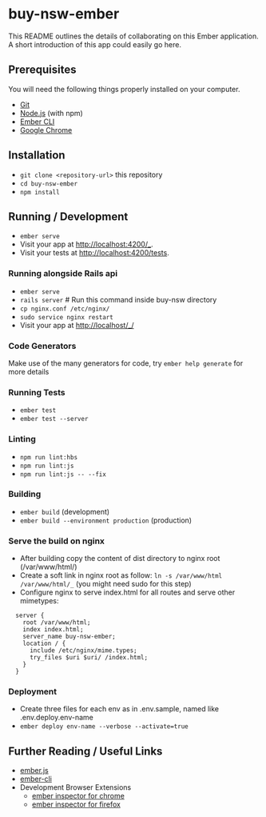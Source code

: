 # buy-nsw-ember

This README outlines the details of collaborating on this Ember application.
A short introduction of this app could easily go here.

## Prerequisites

You will need the following things properly installed on your computer.

* [Git](https://git-scm.com/)
* [Node.js](https://nodejs.org/) (with npm)
* [Ember CLI](https://ember-cli.com/)
* [Google Chrome](https://google.com/chrome/)

## Installation

* `git clone <repository-url>` this repository
* `cd buy-nsw-ember`
* `npm install`

## Running / Development

* `ember serve`
* Visit your app at [http://localhost:4200/_](http://localhost:4200).
* Visit your tests at [http://localhost:4200/tests](http://localhost:4200/tests).

### Running alongside Rails api

* `ember serve`
* `rails server` # Run this command inside buy-nsw directory
* `cp nginx.conf /etc/nginx/`
* `sudo service nginx restart`
* Visit your app at [http://localhost/_/](http://localhost/_/)

### Code Generators

Make use of the many generators for code, try `ember help generate` for more details

### Running Tests

* `ember test`
* `ember test --server`

### Linting

* `npm run lint:hbs`
* `npm run lint:js`
* `npm run lint:js -- --fix`

### Building

* `ember build` (development)
* `ember build --environment production` (production)

### Serve the build on nginx

* After building copy the content of dist directory to nginx root (/var/www/html/)
* Create a soft link in nginx root as follow: `ln -s /var/www/html /var/www/html/_` (you might need sudo for this step)
* Configure nginx to serve index.html for all routes and serve other mimetypes:
```
  server {
    root /var/www/html;
    index index.html;
    server_name buy-nsw-ember;
    location / {
      include /etc/nginx/mime.types;
      try_files $uri $uri/ /index.html;
    }
  }
```

### Deployment
* Create three files for each env as in .env.sample, named like .env.deploy.env-name
* `ember deploy env-name --verbose --activate=true`

## Further Reading / Useful Links

* [ember.js](https://emberjs.com/)
* [ember-cli](https://ember-cli.com/)
* Development Browser Extensions
  * [ember inspector for chrome](https://chrome.google.com/webstore/detail/ember-inspector/bmdblncegkenkacieihfhpjfppoconhi)
  * [ember inspector for firefox](https://addons.mozilla.org/en-US/firefox/addon/ember-inspector/)
